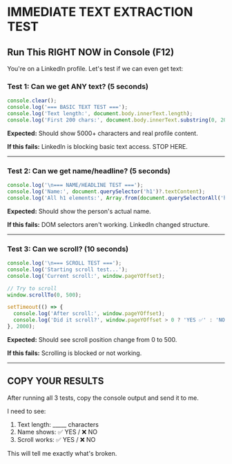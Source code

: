 # IMMEDIATE TEXT EXTRACTION TEST

## Run This RIGHT NOW in Console (F12)

You're on a LinkedIn profile. Let's test if we can even get text:

### Test 1: Can we get ANY text? (5 seconds)

```javascript
console.clear();
console.log('=== BASIC TEXT TEST ===');
console.log('Text length:', document.body.innerText.length);
console.log('First 200 chars:', document.body.innerText.substring(0, 200));
```

**Expected:** Should show 5000+ characters and real profile content.

**If this fails:** LinkedIn is blocking basic text access. STOP HERE.

---

### Test 2: Can we get name/headline? (5 seconds)

```javascript
console.log('\n=== NAME/HEADLINE TEST ===');
console.log('Name:', document.querySelector('h1')?.textContent);
console.log('All h1 elements:', Array.from(document.querySelectorAll('h1')).map(h => h.textContent));
```

**Expected:** Should show the person's actual name.

**If this fails:** DOM selectors aren't working. LinkedIn changed structure.

---

### Test 3: Can we scroll? (10 seconds)

```javascript
console.log('\n=== SCROLL TEST ===');
console.log('Starting scroll test...');
console.log('Current scroll:', window.pageYOffset);

// Try to scroll
window.scrollTo(0, 500);

setTimeout(() => {
  console.log('After scroll:', window.pageYOffset);
  console.log('Did it scroll?', window.pageYOffset > 0 ? 'YES ✅' : 'NO ❌');
}, 2000);
```

**Expected:** Should see scroll position change from 0 to 500.

**If this fails:** Scrolling is blocked or not working.

---

## COPY YOUR RESULTS

After running all 3 tests, copy the console output and send it to me.

I need to see:
1. Text length: _____ characters
2. Name shows: ✅ YES / ❌ NO  
3. Scroll works: ✅ YES / ❌ NO

This will tell me exactly what's broken.
